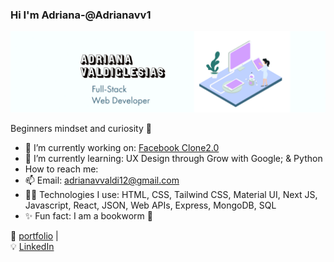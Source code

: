### Hi I'm Adriana-@Adrianavv1  


<img src='img/githubbanner.png' width="900"> 



Beginners mindset and curiosity 💖

- 🔭  I’m currently working on: [Facebook Clone2.0](https://github.com/adrianavv1/fb-clone-2-yt)
- 🌱  I’m currently learning: UX Design through Grow with Google; & Python
- How to reach me: 
- 📫 Email: adrianavvaldi12@gmail.com
- 👩‍💻  Technologies I use: HTML, CSS, Tailwind CSS, Material UI, Next JS, Javascript, React, JSON, Web APIs, Express, MongoDB, SQL
- ✨  Fun fact: I am a bookworm 📔 


🏡 [portfolio](https://adrianavv1.github.io/My-portfolio/) |  
💡 [LinkedIn](https://www.linkedin.com/in/adrianavv/)